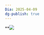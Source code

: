 ```yaml
---
Dia: 2025-04-09
dg-publish: true
---
```


**![](https://lh7-rt.googleusercontent.com/slidesz/AGV_vUd0AR1Py8wlexuUPgcb5x4EjwaFI3dEnqoJfot4ZO5HfpwHcRW3dbQ2-UgxTCea8Tu6X24F6qER4vUve-VZYaMNVHmqMjmphd4opzDoWioaB9HOzWDnLUFxVgUWyKJ4rr2Emt5_tqaUvtwzX1S5YA=s2048?key=C3GRf55xXz4dfeiioTsKxm9H)